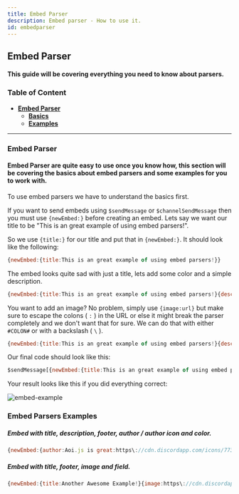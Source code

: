 ```yaml
---
title: Embed Parser 
description: Embed parser - How to use it.
id: embedparser
---
```


## Embed Parser

#### This guide will be covering everything you need to know about parsers.

### Table of Content
  - **[Embed Parser][1]**
    - **[Basics][1]**
    - **[Examples][1]**

---

### Embed Parser
#### Embed Parser are quite easy to use once you know how, this section will be covering the basics about embed parsers and some examples for you to work with.

To use embed parsers we have to understand the basics first.

If you want to send embeds using `$sendMessage` or `$channelSendMessage` then you must use `{newEmbed:}` before creating an embed. Lets say we want our title to be "This is an great example of using embed parsers!". 

So we use `{title:}` for our title and put that in `{newEmbed:}`. It should look like the following:

```js
{newEmbed:{title:This is an great example of using embed parsers!}}
``` 

The embed looks quite sad with just a title, lets add some color and a simple description.

```js
{newEmbed:{title:This is an great example of using embed parsers!}{description:I love the color Red!}{color:Red}}
``` 

You want to add an image? No problem, simply use `{image:url}` but make sure to escape the colons ( `:` ) in the URL or else it might break the parser completely and we don't want that for sure. We can do that with either `#COLON#` or with a backslash ( `\` ).

```js
{newEmbed:{title:This is an great example of using embed parsers!}{description:I love the color Red!}{image:https\://cdn.discordapp.com/icons/773352845738115102/f6b0d1a62a83397976ea441c5377e6ad.png?size=128}{color:Red}}
``` 

Our final code should look like this:

```js
$sendMessage[{newEmbed:{title:This is an great example of using embed parsers!}{description:I love the color Red!}{image:https\://cdn.discordapp.com/icons/773352845738115102/f6b0d1a62a83397976ea441c5377e6ad.png?size=128}{color:Red}}]
```

Your result looks like this if you did everything correct:

![embed-example][embed-example]

### Embed Parsers Examples

##### Embed with title, description, footer, author / author icon  and color.

```js
{newEmbed:{author:Aoi.js is great:https\://cdn.discordapp.com/icons/773352845738115102/f6b0d1a62a83397976ea441c5377e6ad.png?size=128}{title:Awesome Example!}{description:I love embed parsers!}{footer:Example #1}{color:Blue}}
```

##### Embed with title, footer, image and field.

```js 
{newEmbed:{title:Another Awesome Example!}{image:https\://cdn.discordapp.com/icons/773352845738115102/f6b0d1a62a83397976ea441c5377e6ad.png?size=128}{field:This is a field title!:And a field description which is not inline!:no}{footer:Example #2}}
``` 


<!--- links -->
[1]: #embed-parsers
[2]: #parsers
[2.1]: #installing-packages
[2.2]: #basic-parser-examples
[2.3]: #parser-examples
[embed-example]: https://cdn.discordapp.com/attachments/1061712111052521493/1061764337691279460/image_3.png
[aoi-github]: https://github.com/akaruidevelopment/aoi.js#v6
[ayaka-parser]: https://github.com/usersatoshi/parsers#main
